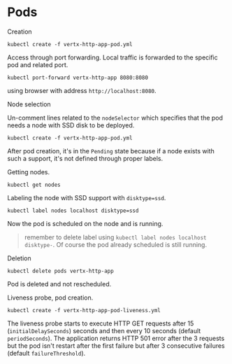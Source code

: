 # Pods

Creation

    kubectl create -f vertx-http-app-pod.yml

Access through port forwarding. Local traffic is forwarded to the specific pod and related port.

    kubectl port-forward vertx-http-app 8080:8080
    
using browser with address `http://localhost:8080`.

Node selection

Un-comment lines related to the `nodeSelector` which specifies that the pod needs a node with SSD disk to be deployed.

    kubectl create -f vertx-http-app-pod.yml

After pod creation, it's in the `Pending` state because if a node exists with such a support, it's not defined through 
proper labels.

Getting nodes.

    kubectl get nodes

Labeling the node with SSD support with `disktype=ssd`.

    kubectl label nodes localhost disktype=ssd

Now the pod is scheduled on the node and is running.

> remember to delete label using `kubectl label nodes localhost disktype-`. Of course the pod already scheduled is still running.

Deletion

    kubectl delete pods vertx-http-app

Pod is deleted and not rescheduled.

Liveness probe, pod creation.

    kubectl create -f vertx-http-app-pod-liveness.yml
    
The liveness probe starts to execute HTTP GET requests after 15 (`initialDelaySeconds`) seconds and then every 
10 seconds (default `periodSeconds`). The application returns HTTP 501 error after the 3 requests but the pod isn't restart 
after the first failure but after 3 consecutive failures (default `failureThreshold`). 